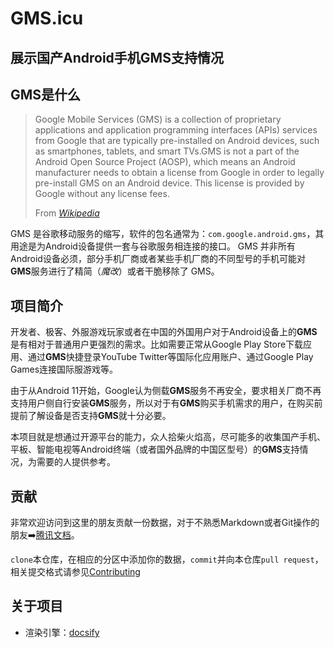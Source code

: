 # GMS.icu
## 展示国产Android手机GMS支持情况

## GMS是什么

> Google Mobile Services (GMS) is a collection of proprietary applications and application programming interfaces (APIs) services from Google that are typically pre-installed on Android devices, such as smartphones, tablets, and smart TVs.GMS is not a part of the Android Open Source Project (AOSP), which means an Android manufacturer needs to obtain a license from Google in order to legally pre-install GMS on an Android device. This license is provided by Google without any license fees.
>
> From [*Wikipedia*](https://en.wikipedia.org/wiki/Google_mobile_services)

GMS 是谷歌移动服务的缩写，软件的包名通常为：`com.google.android.gms`，其用途是为Android设备提供一套与谷歌服务相连接的接口。
GMS 并非所有Android设备必须，部分手机厂商或者某些手机厂商的不同型号的手机可能对**GMS**服务进行了精简（*魔改*）或者干脆移除了 GMS。


## 项目简介

开发者、极客、外服游戏玩家或者在中国的外国用户对于Android设备上的**GMS**是有相对于普通用户更强烈的需求。比如需要正常从Google Play Store下载应用、通过**GMS**快捷登录YouTube Twitter等国际化应用账户、通过Google Play Games连接国际服游戏等。

由于从Android 11开始，Google认为侧载**GMS**服务不再安全，要求相关厂商不再支持用户侧自行安装**GMS**服务，所以对于有**GMS**购买手机需求的用户，在购买前提前了解设备是否支持**GMS**就十分必要。

本项目就是想通过开源平台的能力，众人拾柴火焰高，尽可能多的收集国产手机、平板、智能电视等Android终端（或者国外品牌的中国区型号）的**GMS**支持情况，为需要的人提供参考。


## 贡献

非常欢迎访问到这里的朋友贡献一份数据，对于不熟悉Markdown或者Git操作的朋友➡️[腾讯文档](https://docs.qq.com/form/page/DVXlYek5RYXR4WHhJ)。

`clone`本仓库，在相应的分区中添加你的数据，`commit`并向本仓库`pull request`，相关提交格式请参见[Contributing](start.md#contributing)


## 关于项目

- 渲染引擎：[docsify](https://docsify.js.org/#/)